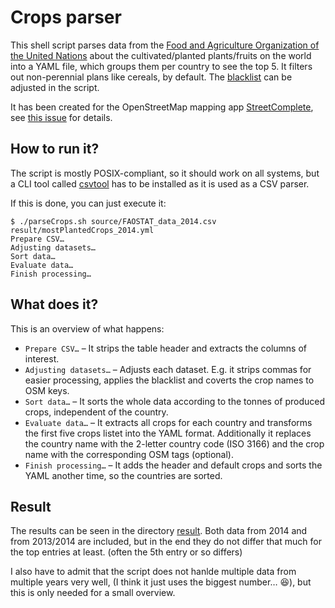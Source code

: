 # Crops parser

This shell script parses data from the [Food and Agriculture Organization of the United Nations](http://www.fao.org/faostat/en/#data/QC) about the cultivated/planted plants/fruits on the world into a YAML file, which groups them per country to see the top 5.
It filters out non-perennial plans like cereals, by default. The [blacklist](./crop-blacklist.list) can be adjusted in the script.

It has been created for the OpenStreetMap mapping app [StreetComplete](https://github.com/westnordost/StreetComplete), see [this issue](https://github.com/westnordost/StreetComplete/issues/368) for details.

## How to run it?

The script is mostly POSIX-compliant, so it should work on all systems, but a CLI tool called [csvtool](https://github.com/Chris00/ocaml-csv) has to be installed as it is used as a CSV parser.

If this is done, you can just execute it:
```shell
$ ./parseCrops.sh source/FAOSTAT_data_2014.csv result/mostPlantedCrops_2014.yml
Prepare CSV…
Adjusting datasets…
Sort data…
Evaluate data…
Finish processing…
```

## What does it?

This is an overview of what happens:
* `Prepare CSV…` – It strips the table header and extracts the columns of interest.
* `Adjusting datasets…` – Adjusts each dataset. E.g. it strips commas for easier processing, applies the blacklist and coverts the crop names to OSM keys.
* `Sort data…` – It sorts the whole data according to the tonnes of produced crops, independent of the country.
* `Evaluate data…` – It extracts all crops for each country and transforms the first five crops listet into the YAML format. Additionally it replaces the country name with the 2-letter country code (ISO 3166) and the crop name with the corresponding OSM tags (optional).
* `Finish processing…` – It adds the header and default crops and sorts the YAML another time, so the countries are sorted.

## Result

The results can be seen in the directory [result](result). Both data from 2014 and from 2013/2014 are included, but in the end they do not differ that much for the top entries at least. (often the 5th entry or so differs)

I also have to admit that the script does not hanlde multiple data from multiple years very well, (I think it just uses the biggest number… :laughing:), but this is only needed for a small overview.

